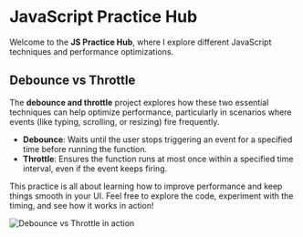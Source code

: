 # JavaScript Practice Hub

Welcome to the **JS Practice Hub**, where I explore different JavaScript techniques and performance optimizations.

## Debounce vs Throttle

The **debounce and throttle** project explores how these two essential techniques can help optimize performance, particularly in scenarios where events (like typing, scrolling, or resizing) fire frequently.

- **Debounce**: Waits until the user stops triggering an event for a specified time before running the function.
- **Throttle**: Ensures the function runs at most once within a specified time interval, even if the event keeps firing.

This practice is all about learning how to improve performance and keep things smooth in your UI. Feel free to explore the code, experiment with the timing, and see how it works in action!

![Debounce vs Throttle in action](https://github.com/user-attachments/assets/e6169ce4-f86c-4557-8116-c20c890d239d)
